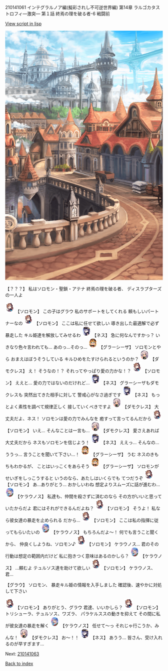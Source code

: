 210141061 インテグラルノア編(擬彩されし不可逆世界編) 第14章 ラルゴカタストロフィ―激突― 第１話 終焉の理を破る者-6 戦闘前

[View script in lisp](../scripts/210141061.txt)

![town.png](../images/backgrounds/town.png)

【？？？】
私はソロモン・聖鎖・アテナ
終焉の理を破る者、
ディスラプターズの一人よ

<img src="../images/units/5503111.png" alt="5503111.png" height="34"/>
【ソロモン】
この子はグラウ
私のサポートをしてくれる
頼もしいパートナーなの

<img src="../images/units/5503111.png" alt="5503111.png" height="34"/>
【ソロモン】
ここは私に任せて欲しい
導き出した最適解で必ず暴走した
キル姫達を解放してみせるわ

<img src="../images/units/5602021.png" alt="5602021.png" height="34"/>
【ネス】
急に何なんですかっ？
いきなり色々言われても…
あのっ…そのっ…

<img src="../images/units/5302621.png" alt="5302621.png" height="34"/>
【グラーシーザ】
ソロモンとやら
おまえはぼうそうしている
キルひめをたすけられるというのか？

<img src="../images/units/5103521.png" alt="5103521.png" height="34"/>
【ダモクレス】
え！
そうなの！？
それってやっぱり愛の力かな！？

<img src="../images/units/5503111.png" alt="5503111.png" height="34"/>
【ソロモン】
ええと…
愛の力ではないのだけれど…

<img src="../images/units/5602021.png" alt="5602021.png" height="34"/>
【ネス】
グラーシーザもダモクレスも
突然出てきた相手に対して
警戒心がなさ過ぎです

<img src="../images/units/5602021.png" alt="5602021.png" height="34"/>
【ネス】
もっとよく素性を調べて規律正しく
接していくべきですよ

<img src="../images/units/5103521.png" alt="5103521.png" height="34"/>
【ダモクレス】
大丈夫だよ、ネス！
ソロモンは愛の力でみんなを
癒すって言ってるんだから

<img src="../images/units/5503111.png" alt="5503111.png" height="34"/>
【ソロモン】
いえ…
そんなことは一言も…

<img src="../images/units/5103521.png" alt="5103521.png" height="34"/>
【ダモクレス】
愛さえあれば大丈夫だから
ネスもソロモンを信じよう！

<img src="../images/units/5602021.png" alt="5602021.png" height="34"/>
【ネス】
ええっ…
そんなの…ううっ…
言うことを聞いて下さい…！

<img src="../images/units/5302621.png" alt="5302621.png" height="34"/>
【グラーシーザ】
うむ
ネスのきもちもわかるが、
ことはいっこくをあらそう

<img src="../images/units/5302621.png" alt="5302621.png" height="34"/>
【グラーシーザ】
ソロモンがせいぎをしっこうすると
いうのなら、あたしはいくらでも
てつだうぞ

<img src="../images/units/5503111.png" alt="5503111.png" height="34"/>
【ソロモン】
あ…ありがとう…
おかしいわね
想定よりスムーズに話が進むわ…

<img src="../images/units/500131.png" alt="500131.png" height="34"/>
【ケラウノス】
私達も、仲間を殺さずに済むのなら
その方がいいと思っていたからだよ
君にはそれができるんだよね？

<img src="../images/units/5503111.png" alt="5503111.png" height="34"/>
【ソロモン】
そうよ！
私なら彼女達の暴走を止められる
だから…

<img src="../images/units/5503111.png" alt="5503111.png" height="34"/>
【ソロモン】
ここは私の指揮に従ってもらいたいの

<img src="../images/units/500131.png" alt="500131.png" height="34"/>
【ケラウノス】
もちろんだよ～！
何でも言うこと聞くから、
仲良くしようね、ソロモン♪

<img src="../images/units/5503111.png" alt="5503111.png" height="34"/>
【ソロモン】
ケラウノス…
君のその行動は想定の範囲内だけど
私に抱きつく意味はあるのかしら？

<img src="../images/units/500131.png" alt="500131.png" height="34"/>
【ケラウノス】
…頼むよ
テュルソス達を助けて欲しい

<img src="../images/units/5503111.png" alt="5503111.png" height="34"/>
【ソロモン】
ケラウノス、君…

【グラウ】
ソロモン、
暴走キル姫の情報を入手しました
確認後、速やかに対処して下さい

<img src="../images/units/5503111.png" alt="5503111.png" height="34"/>
【ソロモン】
ありがとう、グラウ
君達、いいかしら？

<img src="../images/units/5503111.png" alt="5503111.png" height="34"/>
【ソロモン】
トリシューラ、テュルソス、ワズラ、
パラケルススの動きを抑えて
その間に私が彼女達の暴走を解く

<img src="../images/units/500131.png" alt="500131.png" height="34"/>
【ケラウノス】
任せて～っ
それじゃ行こうか、みんな！

<img src="../images/units/5103521.png" alt="5103521.png" height="34"/>
【ダモクレス】
お～！！

<img src="../images/units/5602021.png" alt="5602021.png" height="34"/>
【ネス】
あうう…
皆さん、受け入れるのが早すぎます…

Next: [210141063](210141063.md)

[Back to index](index.md)
